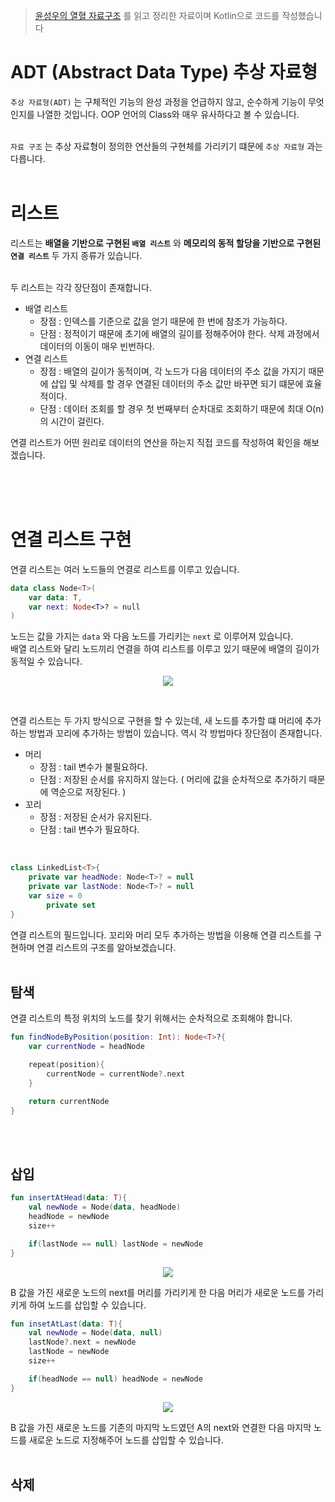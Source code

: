 > [윤성우의 열혈 자료구조](https://www.orentec.co.kr/booklist/DA_ST_1/book_sub1.php) 를 읽고 정리한 자료이며 Kotlin으로 코드를 작성했습니다

# ADT (Abstract Data Type) 추상 자료형
`추상 자료형(ADT)` 는 구체적인 기능의 완성 과정을 언급하지 않고, 순수하게 기능이 무엇인지를 나열한 것입니다. OOP 언어의 Class와 매우 유사하다고 볼 수 있습니다.  
<br>

`자료 구조` 는 추상 자료형이 정의한 연산들의 구현체를 가리키기 떄문에 `추상 자료형` 과는 다릅니다.  
<br>



# 리스트
리스트는 **배열을 기반으로 구현된 `배열 리스트`** 와  **메모리의 동적 할당을  기반으로 구현된 `연결 리스트`** 두 가지 종류가 있습니다.  
<br>

두 리스트는 각각 장단점이 존재합니다.
- 배열 리스트
    - 장점 : 인덱스를 기준으로 값을 얻기 때문에 한 번에 참조가 가능하다.
    - 단점 : 정적이기 때문에 초기에 배열의 길이를 정해주어야 한다. 삭제 과정에서 데이터의 이동이 매우 빈번하다.
- 연결 리스트
    - 장점 : 배열의 길이가 동적이며, 각 노드가 다음 데이터의 주소 값을 가지기 때문에 삽입 및 삭제를 할 경우 연결된 데이터의 주소 값만 바꾸면 되기 떄문에 효율적이다.
    - 단점 : 데이터 조회를 할 경우 첫 번째부터 순차대로 조회하기 때문에 최대 O(n)의 시간이 걸린다.

연결 리스트가 어떤 원리로 데이터의 연산을 하는지 직접 코드를 작성하여 확인을 해보겠습니다.

<br>
<br>
<br>

# 연결 리스트 구현
연결 리스트는 여러 노드들의 연결로 리스트를 이루고 있습니다.
```kotlin
data class Node<T>(
    var data: T,
    var next: Node<T>? = null
)
```
노드는 값을 가지는 `data` 와 다음 노드를 가리키는 `next` 로 이루어져 있습니다.  
배열 리스트와 달리 노드끼리 연결을 하여 리스트를 이루고 있기 때문에 배열의 길이가 동적일 수 있습니다.
<p align="center">
    <img src="https://user-images.githubusercontent.com/103296212/185076242-ba99ee05-ad28-4f79-99bc-70e5e9dde244.png">
</p>
<br>

연결 리스트는 두 가지 방식으로 구현을 할 수 있는데, 새 노드를 추가할 떄 머리에 추가하는 방법과 꼬리에 추가하는 방법이 있습니다. 역시 각 방법마다 장단점이 존재합니다.
- 머리
    - 장점 : tail 변수가 불필요하다.
    - 단점 : 저장된 순서를 유지하지 않는다. ( 머리에 값을 순차적으로 추가하기 때문에 역순으로 저장된다. )
- 꼬리
    - 장점 : 저장된 순서가 유지된다.
    - 단점 : tail 변수가 필요하다.

<br>

```kotlin
class LinkedList<T>{
    private var headNode: Node<T>? = null
    private var lastNode: Node<T>? = null
    var size = 0
        private set
}
```
연결 리스트의 필드입니다. 꼬리와 머리 모두 추가하는 방법을 이용해 연결 리스트를 구현하며 연결 리스트의 구조를 알아보겠습니다. 
<br>
<br>

## 탐색
연결 리스트의 특정 위치의 노드를 찾기 위해서는 순차적으로 조회해야 합니다.
```kotlin
fun findNodeByPosition(position: Int): Node<T>?{
    var currentNode = headNode

    repeat(position){
        currentNode = currentNode?.next
    }

    return currentNode
}
```
<br>
<br>

## 삽입
```kotlin
fun insertAtHead(data: T){
    val newNode = Node(data, headNode)
    headNode = newNode
    size++

    if(lastNode == null) lastNode = newNode
}
```
<p align="center">
    <img src="https://user-images.githubusercontent.com/103296212/185084995-c31b4442-48ea-4672-b65b-bde90bb2c832.png">
</p>
B 값을 가진 새로운 노드의 next를 머리를 가리키게 한 다음 머리가 새로운 노드를 가리키게 하여 노드를 삽입할 수 있습니다.  
<br>

```kotlin
fun insetAtLast(data: T){
    val newNode = Node(data, null)
    lastNode?.next = newNode
    lastNode = newNode
    size++

    if(headNode == null) headNode = newNode
}
```
<p align="center">
    <img src="https://user-images.githubusercontent.com/103296212/185096636-5efc3750-a717-4bf6-80e6-9e8c4739c88f.png">
</p>
B 값을 가진 새로운 노드를 기존의 마지막 노드였던 A의 next와 연결한 다음 마지막 노드를 새로운 노드로 지정해주어 노드를 삽입할 수 있습니다.

<br>
<br>

## 삭제
```kotlin

```